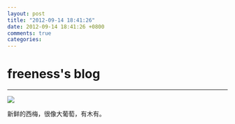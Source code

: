 ```yaml
---
layout: post
title: "2012-09-14 18:41:26"
date: 2012-09-14 18:41:26 +0800
comments: true
categories: 
---
```


# freeness's blog

----------

![](http://okqmqrbgo.bkt.clouddn.com/201209141841261.jpg)

>
新鲜的西梅，很像大葡萄，有木有。